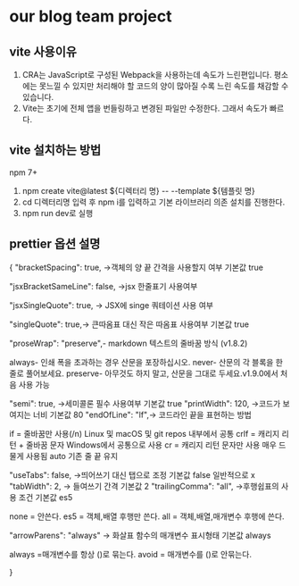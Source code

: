 # our blog team project

## vite 사용이유

1. CRA는 JavaScript로 구성된 Webpack을 사용하는데 속도가 느린편입니다. 평소에는 못느낄 수 있지만 처리해야 할 코드의 양이 많아질 수록 느린 속도를 채감할 수 있습니다.
2. Vite는 초기에 전체 앱을 번들링하고 변경된 파일만 수정한다. 그래서 속도가 빠르다.

## vite 설치하는 방법

npm 7+

1. npm create vite@latest ${디렉터리 명} -- --template ${템플릿 명}
2. cd 디렉터리명 입력 후 npm i를 입력하고 기본 라이브러리 의존 설치를 진행한다.
3. npm run dev로 실행

## prettier 옵션 설명

{
"bracketSpacing": true, ->객체의 양 끝 간격을 사용할지 여부 기본값 true

"jsxBracketSameLine": false, ->jsx 한줄표기 사용여부

"jsxSingleQuote": true, -> JSX에 singe 쿼테이션 사용 여부

"singleQuote": true,-> 큰따옴표 대신 작은 따옴표 사용여부 기본값 true

"proseWrap": "preserve",- markdown 텍스트의 줄바꿈 방식 (v1.8.2)

always- 인쇄 폭을 초과하는 경우 산문을 포장하십시오.
never- 산문의 각 블록을 한 줄로 풀어보세요.
preserve- 아무것도 하지 말고, 산문을 그대로 두세요.v1.9.0에서 처음 사용 가능

"semi": true, ->세미콜론 필수 사용여부 기본값 true
"printWidth": 120, ->코드가 보여지는 너비 기본값 80
"endOfLine": "lf",-> 코드라인 끝을 표현하는 방법

if = 줄바꿈만 사용(/n) Linux 및 macOS 및 git repos 내부에서 공통
crlf = 캐리지 리턴 + 줄바꿈 문자 Windows에서 공통으로 사용
cr = 캐리지 리턴 문자만 사용 매우 드물게 사용됨
auto 기존 줄 끝 유지

"useTabs": false, ->띄어쓰기 대신 탭으로 조정 기본값 false 일반적으로 x
"tabWidth": 2, -> 들여쓰기 간격 기본값 2
"trailingComma": "all", ->후행쉽표의 사용 조건 기본값 es5

none = 안쓴다.
es5 = 객체,배열 후행만 쓴다.
all = 객체,배열,매개변수 후행에 쓴다.

"arrowParens": "always" -> 화살표 함수의 매개변수 표시형태 기본값 always

always =매개변수를 항상 ()로 묶는다.
avoid = 매개변수를 ()로 안묶는다.

}
